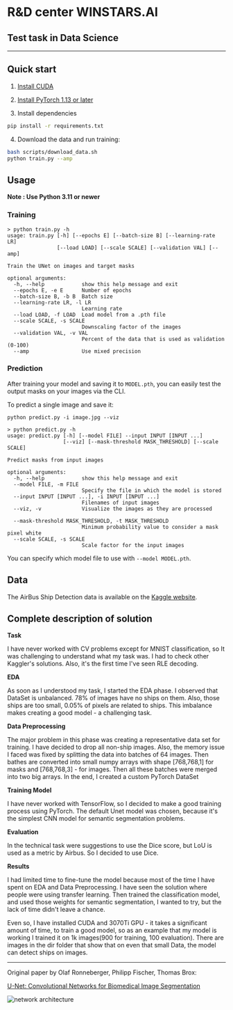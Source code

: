 # R&D center WINSTARS.AI 

## Test task in Data Science

---

## Quick start
1. [Install CUDA](https://developer.nvidia.com/cuda-downloads)

2. [Install PyTorch 1.13 or later](https://pytorch.org/get-started/locally/)

3. Install dependencies
```bash
pip install -r requirements.txt
```

4. Download the data and run training:
```bash
bash scripts/download_data.sh
python train.py --amp
```

## Usage
**Note : Use Python 3.11 or newer**

### Training

```console
> python train.py -h
usage: train.py [-h] [--epochs E] [--batch-size B] [--learning-rate LR]
                [--load LOAD] [--scale SCALE] [--validation VAL] [--amp]

Train the UNet on images and target masks

optional arguments:
  -h, --help            show this help message and exit
  --epochs E, -e E      Number of epochs
  --batch-size B, -b B  Batch size
  --learning-rate LR, -l LR
                        Learning rate
  --load LOAD, -f LOAD  Load model from a .pth file
  --scale SCALE, -s SCALE
                        Downscaling factor of the images
  --validation VAL, -v VAL
                        Percent of the data that is used as validation (0-100)
  --amp                 Use mixed precision
```

### Prediction

After training your model and saving it to `MODEL.pth`, you can easily test the output masks on your images via the CLI.

To predict a single image and save it:

`python predict.py -i image.jpg --viz`



```console
> python predict.py -h
usage: predict.py [-h] [--model FILE] --input INPUT [INPUT ...] 
                  [--viz] [--mask-threshold MASK_THRESHOLD] [--scale SCALE]

Predict masks from input images

optional arguments:
  -h, --help            show this help message and exit
  --model FILE, -m FILE
                        Specify the file in which the model is stored
  --input INPUT [INPUT ...], -i INPUT [INPUT ...]
                        Filenames of input images
  --viz, -v             Visualize the images as they are processed
  
  --mask-threshold MASK_THRESHOLD, -t MASK_THRESHOLD
                        Minimum probability value to consider a mask pixel white
  --scale SCALE, -s SCALE
                        Scale factor for the input images
```
You can specify which model file to use with `--model MODEL.pth`.

## Data
The AirBus Ship Detection data is available on the [Kaggle website](https://www.kaggle.com/competitions/airbus-ship-detection/data).

## Complete description of solution

**Task**

I have never worked with CV problems except for MNIST classification, so It was challenging to understand what my task was. I had to check other Kaggler's solutions. Also, it's the first time I've seen RLE decoding. 

**EDA**

As soon as I understood my task, I started the EDA phase. I observed that DataSet is unbalanced. 78% of images have no ships on them. Also, those ships are too small, 0.05% of pixels are related to ships. This imbalance makes creating a good model - a challenging task. 

**Data Preprocessing**

The major problem in this phase was creating a representative data set for training. I have decided to drop all non-ship images. Also, the memory issue I faced was fixed by splitting the data into batches of 64 images. Then bathes are converted into small numpy arrays with shape [768,768,1] for masks and [768,768,3] - for images. Then all these batches were merged into two big arrays. In the end, I created a custom PyTorch DataSet 

**Training Model**

I have never worked with TensorFlow, so I decided to make a good training process using PyTorch. The default Unet model was chosen, because it's the simplest CNN model for semantic segmentation problems.

**Evaluation** 

In the technical task were suggestions to use the Dice score, but LoU is used as a metric by Airbus. So I decided to use Dice. 

**Results**

I had limited time to fine-tune the model because most of the time I have spent on EDA and Data Preprocessing. I have seen the solution where people were using transfer learning. Then trained the classification model, and used those weights for semantic segmentation, I wanted to try, but the lack of time didn't leave a chance. 

Even so, I have installed CUDA and 3070Ti GPU - it takes a significant amount of time, to train a good model, so as an example that my model is working I trained it on 1k images(900 for training, 100 evaluation). There are images in the dir folder that show that on even that small Data, the model can detect ships on images.

---


Original paper by Olaf Ronneberger, Philipp Fischer, Thomas Brox:

[U-Net: Convolutional Networks for Biomedical Image Segmentation](https://arxiv.org/abs/1505.04597)

![network architecture](https://i.imgur.com/jeDVpqF.png)